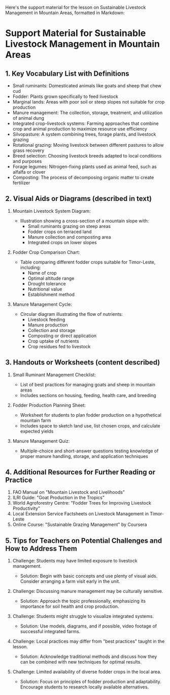 Here's the support material for the lesson on Sustainable Livestock Management in Mountain Areas, formatted in Markdown:

# Support Material for Sustainable Livestock Management in Mountain Areas

## 1. Key Vocabulary List with Definitions

- Small ruminants: Domesticated animals like goats and sheep that chew cud
- Fodder: Plants grown specifically to feed livestock
- Marginal lands: Areas with poor soil or steep slopes not suitable for crop production
- Manure management: The collection, storage, treatment, and utilization of animal dung
- Integrated crop-livestock systems: Farming approaches that combine crop and animal production to maximize resource use efficiency
- Silvopasture: A system combining trees, forage plants, and livestock grazing
- Rotational grazing: Moving livestock between different pastures to allow grass recovery
- Breed selection: Choosing livestock breeds adapted to local conditions and purposes
- Forage legumes: Nitrogen-fixing plants used as animal feed, such as alfalfa or clover
- Composting: The process of decomposing organic matter to create fertilizer

## 2. Visual Aids or Diagrams (described in text)

1. Mountain Livestock System Diagram:
   - Illustration showing a cross-section of a mountain slope with:
     * Small ruminants grazing on steep areas
     * Fodder crops on terraced land
     * Manure collection and composting area
     * Integrated crops on lower slopes

2. Fodder Crop Comparison Chart:
   - Table comparing different fodder crops suitable for Timor-Leste, including:
     * Name of crop
     * Optimal altitude range
     * Drought tolerance
     * Nutritional value
     * Establishment method

3. Manure Management Cycle:
   - Circular diagram illustrating the flow of nutrients:
     * Livestock feeding
     * Manure production
     * Collection and storage
     * Composting or direct application
     * Crop uptake of nutrients
     * Crop residues fed to livestock

## 3. Handouts or Worksheets (content described)

1. Small Ruminant Management Checklist:
   - List of best practices for managing goats and sheep in mountain areas
   - Includes sections on housing, feeding, health care, and breeding

2. Fodder Production Planning Sheet:
   - Worksheet for students to plan fodder production on a hypothetical mountain farm
   - Includes space to sketch land use, list chosen crops, and calculate expected yields

3. Manure Management Quiz:
   - Multiple-choice and short-answer questions testing knowledge of proper manure handling, storage, and application techniques

## 4. Additional Resources for Further Reading or Practice

1. FAO Manual on "Mountain Livestock and Livelihoods"
2. ILRI Guide: "Goat Production in the Tropics"
3. World Agroforestry Centre: "Fodder Trees for Improving Livestock Productivity"
4. Local Extension Service Factsheets on Livestock Management in Timor-Leste
5. Online Course: "Sustainable Grazing Management" by Coursera

## 5. Tips for Teachers on Potential Challenges and How to Address Them

1. Challenge: Students may have limited exposure to livestock management.
   - Solution: Begin with basic concepts and use plenty of visual aids. Consider arranging a farm visit early in the unit.

2. Challenge: Discussing manure management may be culturally sensitive.
   - Solution: Approach the topic professionally, emphasizing its importance for soil health and crop production.

3. Challenge: Students might struggle to visualize integrated systems.
   - Solution: Use models, diagrams, and if possible, video footage of successful integrated farms.

4. Challenge: Local practices may differ from "best practices" taught in the lesson.
   - Solution: Acknowledge traditional methods and discuss how they can be combined with new techniques for optimal results.

5. Challenge: Limited availability of diverse fodder crops in the local area.
   - Solution: Focus on principles of fodder production and adaptability. Encourage students to research locally available alternatives.
